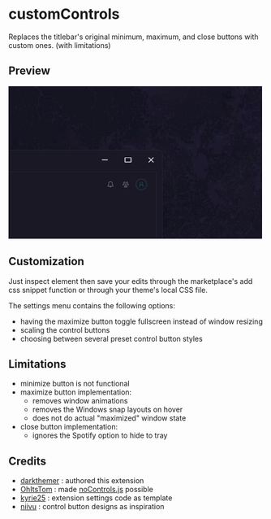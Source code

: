 # customControls

Replaces the titlebar's original minimum, maximum, and close buttons with custom ones. (with limitations)

## Preview

![](preview.gif)

## Customization

Just inspect element then save your edits through the marketplace's add css snippet function or through your theme's local CSS file.

The settings menu contains the following options:

-   having the maximize button toggle fullscreen instead of window resizing
-   scaling the control buttons
-   choosing between several preset control button styles

## Limitations

-   minimize button is not functional
-   maximize button implementation:
    -   removes window animations
    -   removes the Windows snap layouts on hover
    -   does not do actual "maximized" window state
-   close button implementation:
    -   ignores the Spotify option to hide to tray

## Credits

-   [darkthemer](https://github.com/darkthemer/) : authored this extension
-   [OhItsTom](https://github.com/ohitstom/) : made [noControls.js](https://github.com/ohitstom/spicetify-extensions/tree/main/noControls) possible
-   [kyrie25](https://github.com/kyrie25/) : extension settings code as template
-   [niivu](https://www.deviantart.com/niivu) : control button designs as inspiration